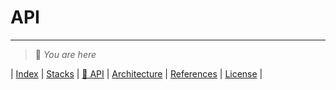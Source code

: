 # API

---
> 📍 *You are here*

| [Index](index) | [Stacks](stacks) | [📍 API](api) | [Architecture](architecture) | [References](references) | [License](https://github.com/LunaCrew/accounts-core/blob/main/LICENSE.md) |
